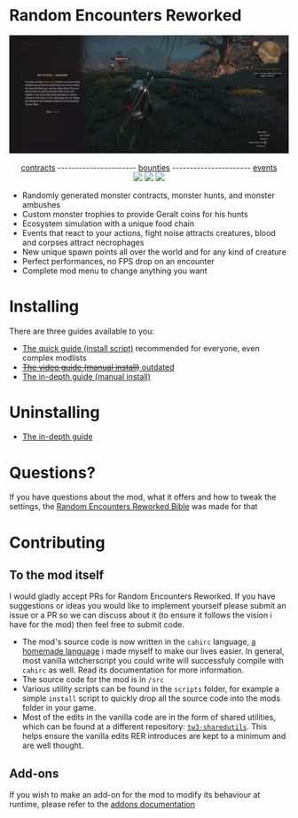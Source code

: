 # Random Encounters Reworked

![ambushed tutorial](./docs/ambushed.webp)

<div align="center">
  <div><a href="https://www.youtube.com/watch?v=p8T9XQW95pg">contracts</a> ---------------------- <a href="https://www.youtube.com/watch?v=BxBP95s">bounties</a> ---------------------- <a href="https://www.youtube.com/watch?v=5uWC3I-crjI">events</a></div>
  <a href="https://www.youtube.com/watch?v=p8T9XQW95pg"><img src="docs/noticeboard-square-small-yt.png"></a>
  <a href="https://www.youtube.com/watch?v=BxBP95s-p5w"><img src="docs/bounties-square-small-yt.png"></a>
  <a href="https://www.youtube.com/watch?v=5uWC3I-crjI"><img src="docs/griffin-square-small-yt.png"></a>
 </div>
 
 
 - Randomly generated monster contracts, monster hunts, and monster ambushes
 - Custom monster trophies to provide Geralt coins for his hunts
 - Ecosystem simulation with a unique food chain
 - Events that react to your actions, fight noise attracts creatures, blood and corpses attract necrophages
 - New unique spawn points all over the world and for any kind of creature
 - Perfect performances, no FPS drop on an encounter
 - Complete mod menu to change anything you want
 
 # Installing
 There are three guides available to you:
  - [The quick guide (install script)](https://aelto.github.io/tw3-random-encounters-reworked/#install) recommended for everyone, even complex modlists
  - [~~The video guide (manual install)~~ outdated](https://www.youtube.com/watch?v=QBLdV3T2IKs)
  - [The in-depth guide (manual install)](https://aelto.github.io/tw3-random-encounters-reworked/indepth-guide/)

# Uninstalling
 - [The in-depth guide](https://aelto.github.io/tw3-random-encounters-reworked/indepth-guide/#part-7)

# Questions?
If you have questions about the mod, what it offers and how to tweak the settings, the [Random Encounters Reworked Bible](https://aelto.github.io/tw3-random-encounters-reworked/rer-bible/) was made for that

# Contributing
## To the mod itself
I would gladly accept PRs for Random Encounters Reworked. If you have suggestions or ideas you would like to implement yourself please submit an issue or a PR so we can discuss about it (to ensure it follows the vision i have for the mod) then feel free to submit code.

 - The mod's source code is now written in the `cahirc` language, [a homemade language](https://github.com/Aelto/tw3-cahirc-language) i made myself to make our lives easier. In general, most vanilla witcherscript you could write will successfuly compile with `cahirc` as well. Read its documentation for more information.
 - The source code for the mod is in `/src`
 - Various utility scripts can be found in the `scripts` folder, for example a simple `install` script to quickly drop all the source code into the mods folder in your game.
 - Most of the edits in the vanilla code are in the form of shared utilities, which can be found at a different repository: [`tw3-sharedutils`](https://github.com/Aelto/tw3-shared-utils). This helps ensure the vanilla edits RER introduces are kept to a minimum and are well thought.

## Add-ons
If you wish to make an add-on for the mod to modify its behaviour at runtime,
please refer to the [addons documentation](/docs/guides/addons.md)
